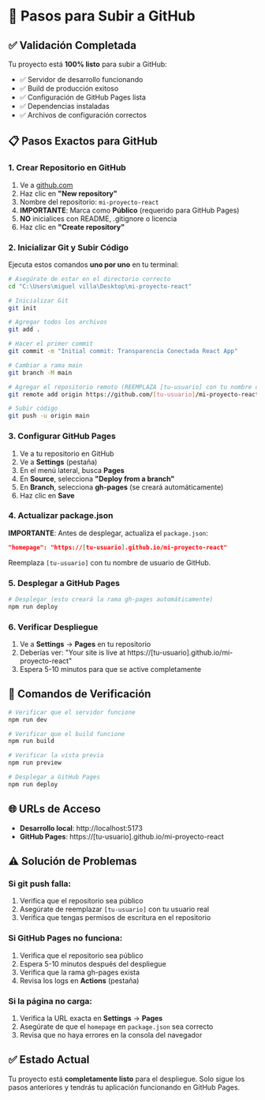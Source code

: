 # 🚀 Pasos para Subir a GitHub

## ✅ Validación Completada

Tu proyecto está **100% listo** para subir a GitHub:

- ✅ Servidor de desarrollo funcionando
- ✅ Build de producción exitoso
- ✅ Configuración de GitHub Pages lista
- ✅ Dependencias instaladas
- ✅ Archivos de configuración correctos

## 📋 Pasos Exactos para GitHub

### 1. Crear Repositorio en GitHub

1. Ve a [github.com](https://github.com)
2. Haz clic en **"New repository"**
3. Nombre del repositorio: `mi-proyecto-react`
4. **IMPORTANTE**: Marca como **Público** (requerido para GitHub Pages)
5. **NO** inicialices con README, .gitignore o licencia
6. Haz clic en **"Create repository"**

### 2. Inicializar Git y Subir Código

Ejecuta estos comandos **uno por uno** en tu terminal:

```bash
# Asegúrate de estar en el directorio correcto
cd "C:\Users\miguel villa\Desktop\mi-proyecto-react"

# Inicializar Git
git init

# Agregar todos los archivos
git add .

# Hacer el primer commit
git commit -m "Initial commit: Transparencia Conectada React App"

# Cambiar a rama main
git branch -M main

# Agregar el repositorio remoto (REEMPLAZA [tu-usuario] con tu nombre de usuario)
git remote add origin https://github.com/[tu-usuario]/mi-proyecto-react.git

# Subir código
git push -u origin main
```

### 3. Configurar GitHub Pages

1. Ve a tu repositorio en GitHub
2. Ve a **Settings** (pestaña)
3. En el menú lateral, busca **Pages**
4. En **Source**, selecciona **"Deploy from a branch"**
5. En **Branch**, selecciona **gh-pages** (se creará automáticamente)
6. Haz clic en **Save**

### 4. Actualizar package.json

**IMPORTANTE**: Antes de desplegar, actualiza el `package.json`:

```json
"homepage": "https://[tu-usuario].github.io/mi-proyecto-react"
```

Reemplaza `[tu-usuario]` con tu nombre de usuario de GitHub.

### 5. Desplegar a GitHub Pages

```bash
# Desplegar (esto creará la rama gh-pages automáticamente)
npm run deploy
```

### 6. Verificar Despliegue

1. Ve a **Settings** → **Pages** en tu repositorio
2. Deberías ver: "Your site is live at https://[tu-usuario].github.io/mi-proyecto-react"
3. Espera 5-10 minutos para que se active completamente

## 🔧 Comandos de Verificación

```bash
# Verificar que el servidor funcione
npm run dev

# Verificar que el build funcione
npm run build

# Verificar la vista previa
npm run preview

# Desplegar a GitHub Pages
npm run deploy
```

## 🌐 URLs de Acceso

- **Desarrollo local**: http://localhost:5173
- **GitHub Pages**: https://[tu-usuario].github.io/mi-proyecto-react

## ⚠️ Solución de Problemas

### Si git push falla:
1. Verifica que el repositorio sea público
2. Asegúrate de reemplazar `[tu-usuario]` con tu usuario real
3. Verifica que tengas permisos de escritura en el repositorio

### Si GitHub Pages no funciona:
1. Verifica que el repositorio sea público
2. Espera 5-10 minutos después del despliegue
3. Verifica que la rama gh-pages exista
4. Revisa los logs en **Actions** (pestaña)

### Si la página no carga:
1. Verifica la URL exacta en **Settings** → **Pages**
2. Asegúrate de que el `homepage` en `package.json` sea correcto
3. Revisa que no haya errores en la consola del navegador

## ✅ Estado Actual

Tu proyecto está **completamente listo** para el despliegue. Solo sigue los pasos anteriores y tendrás tu aplicación funcionando en GitHub Pages. 